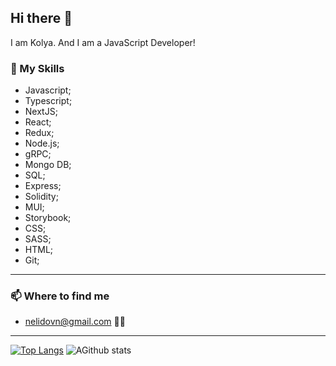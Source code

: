 ## Hi there 👋
I am Kolya. And I am a JavaScript Developer! 
### 📶 My Skills
- Javascript;
- Typescript;
- NextJS;
- React;
- Redux;
- Node.js;
- gRPC;
- Mongo DB;
- SQL;
- Express;
- Solidity;
- MUI;
- Storybook;
- CSS;
- SASS;
- HTML;
- Git;
---
  ### 📫  Where to find me
<!-- - [Telegram](https://telegram.org/solarbonus) 📱 -->
- nelidovn@gmail.com 💁‍♂️
---
[![Top Langs](https://github-readme-stats.vercel.app/api/top-langs/?username=cocaKolya)](https://github.com/cocaKolya/github-readme-stats) ![AGithub stats](https://github-readme-stats.vercel.app/api?username=cocaKolya&show_icons=true&theme=default)

<!--
**cocaKolya/cocaKolya** is a ✨ _special_ ✨ repository because its `README.md` (this file) appears on your GitHub profile.

Here are some ideas to get you started:

- 🔭 I’m currently working on ...
- 🌱 I’m currently learning ...
- 👯 I’m looking to collaborate on ...
- 🤔 I’m looking for help with ...
- 💬 Ask me about ...
- 📫 How to reach me: ...
- 😄 Pronouns: ...
- ⚡ Fun fact: ...
-->
